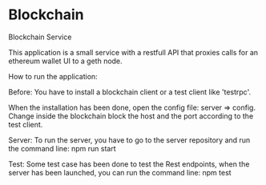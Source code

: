 # Blockchain
Blockchain Service

This application is a small service with a restfull API that proxies calls for an ethereum wallet UI to a geth node.

How to run the application:

Before:
You have to install a blockchain client or a test client like 'testrpc'.

When the installation has been done, open the config file: server => config.
Change inside the blockchain block the host and the port according to the test client.

Server:
To run the server, you have to go to the server repository and run the command line: npm run start

Test:
Some test case has been done to test the Rest endpoints, when the server has been launched, you can run the command line: npm test
